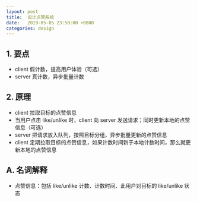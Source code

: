 ```yaml
---
layout: post
title:  设计点赞系统
date:   2019-05-05 23:50:00 +0800
categories: design
---
```


## 1. 要点
+ client 假计数，提高用户体验（可选）
+ server 真计数，异步批量计数

## 2. 原理
+ client 拉取目标的点赞信息
+ 当用户点击 like/unlike 时，client 向 server 发送请求；同时更新本地的点赞信息（可选）
+ server 把请求放入队列，按照目标分组，异步批量更新的点赞信息
+ client 定期拉取目标的点赞信息，如果计数时间新于本地计数时间，那么就更新本地的点赞信息

## A. 名词解释
+ 点赞信息：包括 like/unlike 计数、计数时间、此用户对目标的 like/unlike 状态